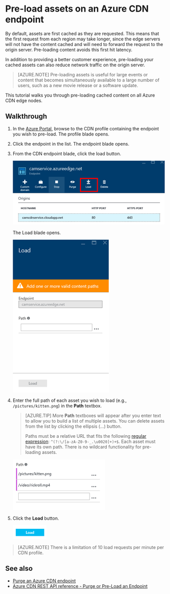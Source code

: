 <properties
	pageTitle="Pre-load assets on an Azure CDN endpoint"
	description="Learn how to pre-load cached content on a CDN endpoint."
	services="cdn"
	documentationCenter=".NET"
	authors="camsoper"
	manager="erikre"
	editor=""/>

<tags
	ms.service="cdn"
	ms.workload="tbd"
	ms.tgt_pltfrm="na"
	ms.devlang="na"
	ms.topic="article"
	ms.date="02/25/2016" 
	ms.author="casoper"/>

# Pre-load assets on an Azure CDN endpoint

By default, assets are first cached as they are requested. This means that the first request from each region may take longer, since the edge servers will not have the content cached and will need to forward the request to the origin server. Pre-loading content avoids this first hit latency.

In addition to providing a better customer experience, pre-loading your cached assets can also reduce network traffic on the origin server.

> [AZURE.NOTE] Pre-loading assets is useful for  large events or content that becomes simultaneously available to a large number of users, such as a new movie release or a software update.

This tutorial walks you through pre-loading cached content on all Azure CDN edge nodes.

## Walkthrough

1. In the [Azure Portal](https://portal.azure.com), browse to the CDN profile containing the endpoint you wish to pre-load.  The profile blade opens.

2. Click the endpoint in the list.  The endpoint blade opens.

3. From the CDN endpoint blade, click the load button.

	![CDN endpoint blade](./media/cdn-preload-endpoint/cdn-endpoint-blade.png)

	The Load blade opens.

	![CDN load blade](./media/cdn-preload-endpoint/cdn-load-blade.png)

4. Enter the full path of each asset you wish to load (e.g., `/pictures/kitten.png`) in the **Path** textbox.

	> [AZURE.TIP] More **Path** textboxes will appear after you enter text to allow you to build a list of multiple assets.  You can delete assets from the list by clicking the ellipsis (...) button.
	>
	> Paths must be a relative URL that fits the following [regular expression](https://msdn.microsoft.com/library/az24scfc.aspx):  `^(?:\/[a-zA-Z0-9-_.\u0020]+)+$`.  Each asset must have its own path.  There is no wildcard functionality for pre-loading assets.

    ![Load button](./media/cdn-preload-endpoint/cdn-load-paths.png)

5. Click the **Load** button.

	![Load button](./media/cdn-preload-endpoint/cdn-load-button.png)

> [AZURE.NOTE] There is a limitation of 10 load requests per minute per CDN profile.

## See also
- [Purge an Azure CDN endpoint](cdn-purge-endpoint.md)
- [Azure CDN REST API reference - Purge or Pre-Load an Endpoint](https://msdn.microsoft.com/library/mt634451.aspx)
